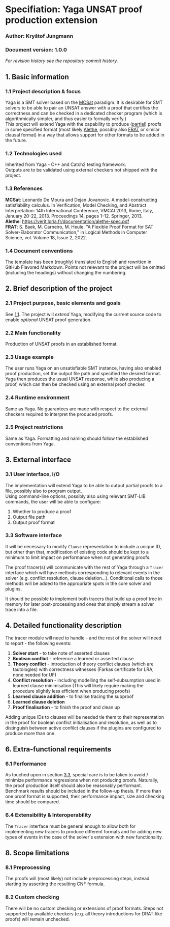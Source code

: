 # Specifiation: Yaga UNSAT proof production extension
### Author: Kryštof Jungmann
### Document version: 1.0.0
*For revision history see the repository commit history.*

## 1. Basic information
### 1.1 Project description & focus
Yaga is a SMT solver based on the [MCSat](mcsat) paradigm. It is desirable for SMT solvers to be able to
pair an UNSAT answer with a proof that certifies the correctness and can be checked in a dedicated checker
program (which is algorithmically simpler, and thus easier to formally verify.)  
This project will extend Yaga with the capability to produce ([partial](8.1-preprocessing)) proofs 
in some specified format (most likely [Alethe](alethe), possibly also [FRAT](frat) or similar clausal format) 
in a way that allows support for other formats to be added in the future.
### 1.2 Technologies used
Inherited from Yaga - C++ and Catch2 testing framework.  
Outputs are to be validated using external checkers not shipped with the project.
### 1.3 References
<a name="mcsat">**MCSat**</a>:
Leonardo De Moura and Dejan Jovanovic. A model-constructing satisfiability calculus. In Verification, Model Checking, and Abstract Interpretation: 14th International Conference, VMCAI 2013, Rome, Italy, January 20-22, 2013. Proceedings 14, pages 1–12. Springer, 2013.  
<a name="alethe">**Alethe**</a>:
https://verit.loria.fr/documentation/alethe-spec.pdf  
<a name="frat">**FRAT**</a>:
S. Baek, M. Carneiro, M. Heule. "A Flexible Proof Format for SAT Solver-Elaborator Communication," in Logical Methods in Computer Science, vol. Volume 18, Issue 2, 2022.
### 1.4 Document conventions
The template has been (roughly) translated to English and rewritten in GitHub Flavored Markdown. 
Points not relevant to the project will be omitted (including the headings) without changing the numbering.

## 2. Brief description of the project
### 2.1 Project purpose, basic elements and goals
See [1.1](1.1-project-description-&-focus). The project will *extend* Yaga, modifying the current source code
to enable *optional* UNSAT proof generation.
### 2.2 Main functionality
Production of UNSAT proofs in an established format.
### 2.3 Usage example
The user runs Yaga on an unsatisfiable SMT instance, having also enabled proof production, set the output file path and specified the desired format.  
Yaga then produces the usual UNSAT response, while also producing a proof, which can then be checked using an external proof checker.
### 2.4 Runtime environment
Same as Yaga. 
No guarantees are made with respect to the external checkers required to interpret the produced proofs.
### 2.5 Project restrictions
Same as Yaga.
Formatting and naming should follow the established conventions from Yaga.

## 3. External interface
### 3.1 User interface, I/O
The implementation will extend Yaga to be able to output partial proofs to a file, possibly also to program output.  
Using command-line options, possibly also using relevant SMT-LIB commands, the user will be able to configure:
1. Whether to produce a proof
2. Output file path
3. Output proof format
### 3.3 Software interface
It will be necessary to modify `Clause` representation to include a unique ID, but other than that,
modification of existing code should be kept to a minimum to limit impact on performance when not generating proofs.  

The proof tracer(s) will communicate with the rest of Yaga through a `Tracer` interface
which will have methods corresponding to relevant events in the solver (e.g. conflict resolution, clause deletion...).
Conditional calls to those methods will be added to the appropriate spots in the core solver and plugins.  

It should be possible to implement both tracers that build up a proof tree in memory for later post-processing
and ones that simply stream a solver trace into a file.

## 4. Detailed functionality description
The tracer module will need to handle - and the rest of the solver will need to report - the following events:
1. **Solver start** - to take note of asserted clauses
2. **Boolean conflict** - reference a learned or asserted clause
3. **Theory conflict** - introduction of theory conflict clauses (which are tautologies) with correctness witnesses
   (Farkas certificate for LRA, none needed for UF)
4. **Conflict resolution** - including modelling the self-subsumption used in learned clause minimisation
   (This will likely require making the procedure slightly less efficient when producing proofs)
5. **Learned clause addition** - to finalise tracing the subproof
6. **Learned clause deletion**
7. **Proof finalisation** - to finish the proof and clean up

Adding unique IDs to clauses will be needed tie them to their representation in the proof for boolean conflict initialisation
and resolution, as well as to distinguish between active confilct clauses if the plugins are configured to produce more than one.

## 6. Extra-functional requirements
### 6.1 Performance
As touched upon in section [3.3](#3.3-software-interface), special care is to be taken to avoid / minimize performance
regressions when not producing proofs. Naturally, the proof production itself should also be reasonably performant.  
Benchmark results should be included in the follow-up thesis. 
If more than one proof format is supported, their performance impact, size and checking time should be compared.
### 6.4 Extensibility & Interoperability
The `Tracer` interface must be general enough to allow both for implementing new tracers to produce different formats
and for adding new types of events in the case of the solver's extension with new functionality.

## 8. Scope limitations
### 8.1 Preprocessing
The proofs will (most likely) not include preprocessing steps, instead starting by asserting the resulting CNF formula.  
### 8.2 Custom checking
There will be no custom checking or extensions of proof formats. Steps not supported by available checkers 
(e.g. all theory introductions for DRAT-like proofs) will remain unchecked.  

